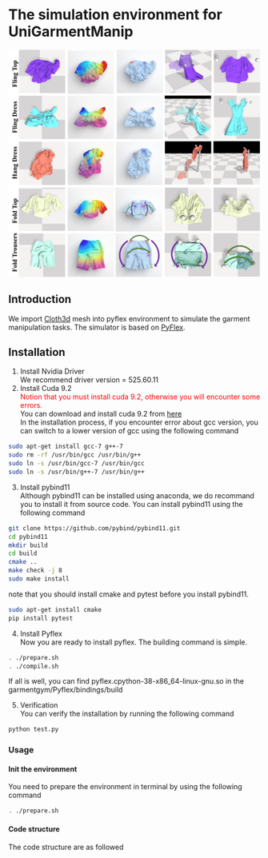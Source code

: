 # The simulation environment for UniGarmentManip

![Simulator](../image/simulator.png)

## Introduction
We import [Cloth3d](https://hbertiche.github.io/CLOTH3D/) mesh into pyflex environment to simulate the garment manipulation tasks. The simulator is based on [PyFlex](https://github.com/YunzhuLi/PyFleX).

## Installation
1. Install Nvidia Driver <br>
We recommend driver version = 525.60.11
2. Install Cuda 9.2 <br>
<font color=red> Notion that you must install cuda 9.2, otherwise you will encounter some errors.<br> </font>
You can download and install cuda 9.2 from [here](https://developer.nvidia.com/cuda-92-download-archive) <br>
In the installation process, if you encounter error about gcc version, you can switch to a lower version of gcc using the following command
```bash
sudo apt-get install gcc-7 g++-7
sudo rm -rf /usr/bin/gcc /usr/bin/g++
sudo ln -s /usr/bin/gcc-7 /usr/bin/gcc
sudo ln -s /usr/bin/g++-7 /usr/bin/g++
```
3. Install pybind11 <br>
Although pybind11 can be installed using anaconda, we do recommand you to install it from source code.
You can install pybind11 using the following command
```bash
git clone https://github.com/pybind/pybind11.git
cd pybind11
mkdir build
cd build
cmake ..
make check -j 8
sudo make install
```
note that you should install cmake and pytest before you install pybind11.
```bash
sudo apt-get install cmake
pip install pytest
```

4. Install Pyflex <br>
Now you are ready to install pyflex. The building command is simple.
```bash
. ./prepare.sh
. ./compile.sh
```
If all is well, you can find pyflex.cpython-38-x86_64-linux-gnu.so in the garmentgym/Pyflex/bindings/build

5. Verification <br>
You can verify the installation by running the following command
```bash
python test.py
```

### Usage
#### Init the environment
You need to prepare the environment in terminal by using the following command
```bash
. ./prepare.sh
```
#### Code structure
The code structure are as followed